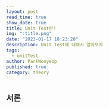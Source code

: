 ```yaml
---
layout: post
read_time: true
show_date: true
title: Unit Test란?
img: ":title.png"
date: "2023-01-17 18:23:20"
description: Unit Test에 대해서 알아보자
tags:
  - unitTest
author: ParkWonyeop
published: true
category: theory
---
```

## 서론